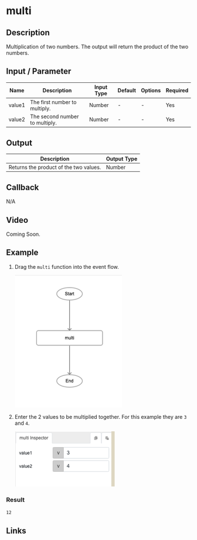 ﻿# multi

## Description

Multiplication of two numbers. The output will return the product of the two numbers.

## Input / Parameter

| Name | Description | Input Type | Default | Options | Required |
| ------ | ------ | ------ | ------ | ------ | ------ |
| value1 | The first number to multiply. | Number | - | - | Yes |
| value2 | The second number to multiply. | Number | - | - | Yes |

## Output

| Description | Output Type |
| ------ | ------ |
| Returns the product of the two values. | Number |

## Callback

N/A

## Video

Coming Soon.

<!-- Format: [![Video]({image-path})]({url-link}) -->

## Example
 

1. Drag the `multi` function into the event flow.

    ![](./multi-step-1.png)

2. Enter the 2 values to be multiplied together. For this example they are `3` and `4`.

    ![](./multi-step-2.png)
### Result

```
12
```
<!-- Explain the output.

Format: ![]({image-path}) -->

## Links
